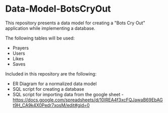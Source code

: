 # Data-Model-BotsCryOut

This repository presents a data model for creating a "Bots Cry Out" application while implementing a database.

The following tables will be used:
  - Prayers
  - Users
  - Likes
  - Saves

Included in this repository are the following:
  - ER Diagram for a normalized data model
  - SQL script for creating a database
  - SQL script for importing data from the google sheet - https://docs.google.com/spreadsheets/d/10IREA4f3xcFQJawaB69EbAGt9H_CA9k4X0Pedr7xosM/edit#gid=0

